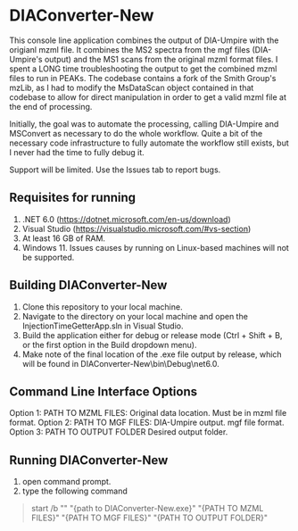 # DIAConverter-New
This console line application combines the output of DIA-Umpire with the origianl mzml file. It combines the MS2 spectra from the mgf files (DIA-Umpire's output) and the MS1 scans from the original mzml format files. I spent a LONG time troubleshooting the output to get the combined mzml files to run in PEAKs. The codebase contains a fork of the Smith Group's mzLib, as I had to modify the MsDataScan object contained in that codebase to allow for direct manipulation in order to get a valid mzml file at the end of processing.  

Initially, the goal was to automate the processing, calling DIA-Umpire and MSConvert as necessary to do the whole workflow. Quite a bit of the necessary code infrastructure to fully automate the workflow still exists, but I never had the time to fully debug it. 

Support will be limited. Use the Issues tab to report bugs.

## Requisites for running
1) .NET 6.0 (https://dotnet.microsoft.com/en-us/download)
2) Visual Studio (https://visualstudio.microsoft.com/#vs-section)
3) At least 16 GB of RAM. 
4) Windows 11. Issues causes by running on Linux-based machines will not be supported.  

## Building DIAConverter-New
1) Clone this repository to your local machine. 
2) Navigate to the directory on your local machine and open the InjectionTimeGetterApp.sln in Visual Studio. 
3) Build the application either for debug or release mode (Ctrl + Shift + B, or the first option in the Build dropdown menu).  
4) Make note of the final location of the .exe file output by release, which will be found in DIAConverter-New\bin\Debug\net6.0\.

## Command Line Interface Options 
Option 1: PATH TO MZML FILES:
  Original data location. Must be in mzml file format. 
Option 2: PATH TO MGF FILES: 
  DIA-Umpire output. mgf file format. 
Option 3: PATH TO OUTPUT FOLDER
  Desired output folder. 
  
## Running DIAConverter-New
1) open command prompt. 
2) type the following command 
> start /b "" "{path to DIAConverter-New.exe}" "{PATH TO MZML FILES}" "{PATH TO MGF FILES}" "{PATH TO OUTPUT FOLDER}"
